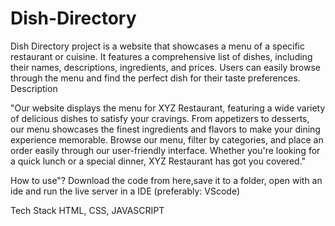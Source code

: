 # Dish-Directory
Dish Directory project is a website that showcases a menu of a specific restaurant or cuisine. It features a comprehensive list of dishes, including their names, descriptions, ingredients, and prices. Users can easily browse through the menu and find the perfect dish for their taste preferences.
Description

"Our website displays the menu for XYZ Restaurant, featuring a wide variety of delicious dishes to satisfy your cravings. 
From appetizers to desserts, our menu showcases the finest ingredients and flavors to make your dining experience memorable. 
Browse our menu, filter by categories, and place an order easily through our user-friendly interface. 
Whether you're looking for a quick lunch or a special dinner, XYZ Restaurant has got you covered."

How to use"?
Download the code from here,save it to a folder, open with an ide and run the live server in  a IDE (preferably:  VScode)

Tech Stack
HTML, CSS, JAVASCRIPT
